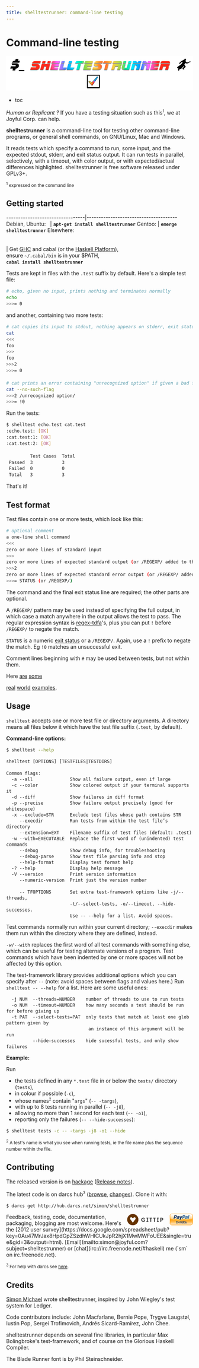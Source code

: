 ```yaml
---
title: shelltestrunner: command-line testing
---
```


<div id=title>
<h1>Command-line testing</h1>
<img src="site/title2.png">
</div>

* toc

*Human or Replicant ?*
If you have a testing situation such as this<sup><small>1</small></sup>,
we at Joyful Corp. can help.

**shelltestrunner** is a command-line tool for testing other command-line
programs, or general shell commands, on GNU/Linux, Mac and Windows.

It reads tests which specify a command to run, some input, and the
expected stdout, stderr, and exit status output.  It can run tests in
parallel, selectively, with a timeout, with color output, or with
expected/actual differences highlighted.  shelltestrunner is free
software released under GPLv3+.

<a name="note1">
<small><sup>1</sup> expressed on the command line</small>
</a>


## Getting started

---------------------------------|--------------------------------------
Debian,&nbsp;Ubuntu:&nbsp;&nbsp; | **`apt-get install shelltestrunner`**
Gentoo:                          | **`emerge shelltestrunner`**
Elsewhere:<br><br><br>           | Get [GHC](http://haskell.org/ghc) and cabal (or the [Haskell Platform](http://haskell.org/platform)),<br>ensure `~/.cabal/bin` is in your $PATH,<br>**`cabal install shelltestrunner`**

Tests are kept in files with the `.test` suffix by default. Here's a simple test file:

```bash
# echo, given no input, prints nothing and terminates normally
echo
>>>= 0
```

and another, containing two more tests:

```bash
# cat copies its input to stdout, nothing appears on stderr, exit status is 0
cat
<<<
foo
>>>
foo
>>>2
>>>= 0

# cat prints an error containing "unrecognized option" if given a bad flag
cat --no-such-flag
>>>2 /unrecognized option/
>>>= !0
```

Run the tests:

```bash
$ shelltest echo.test cat.test
:echo.test: [OK]
:cat.test:1: [OK]
:cat.test:2: [OK]

         Test Cases  Total      
 Passed  3           3          
 Failed  0           0          
 Total   3           3          
```

That's it!

## Test format

<!-- Two formats are supported: -->

<!-- ### Old format -->

Test files contain one or more tests, which look like this:
```bash
# optional comment
a one-line shell command
<<<
zero or more lines of standard input
>>>
zero or more lines of expected standard output (or /REGEXP/ added to the previous line)
>>>2
zero or more lines of expected standard error output (or /REGEXP/ added to the previous line)
>>>= STATUS (or /REGEXP/)
```

The command and the final exit status line are required; the other parts are optional.

A `/REGEXP/` pattern may be used instead of specifying the full
output, in which case a match anywhere in the output allows the test
to pass. The regular expression syntax is
[regex-tdfa](http://hackage.haskell.org/package/regex-tdfa)'s, plus
you can put `!` before `/REGEXP/` to negate the match.

`STATUS` is a numeric [exit status](http://en.wikipedia.org/wiki/Exit_status)
or a `/REGEXP/`. Again, use a `!` prefix to negate the match. Eg `!0` matches an unsuccessful exit.

Comment lines beginning with `#` may be used between tests, but not within them.

Here
[are](http://hub.darcs.net/simon/shelltestrunner/tests)
[some](http://hub.darcs.net/simon/hledger/tests)
<!-- [more](https://github.com/yesodweb/yesod/tree/master/yesod/test) -->
[real](https://github.com/bjpop/berp/tree/master/test/regression)
[world](https://github.com/magthe/cblrepo/tree/master/tests)
[examples](http://code.google.com/p/eddie/source/browse/#hg%2Ftests).

<!--
### New format (1.4+)

Test files contain one or more test groups consisting of:

- optional standard input, following `<` or `<<<`
- one or more tests. A test consists of:

  - a one-line command, beginning with `$` or `$$$`
  - optional standard output (following `>` or `>>>`) and/or standard error output (following `>2` or `>>>2`) specifications
  - an optional exit status specification (following `>=` or `>>>=`)
-->


## Usage

`shelltest` accepts one or more test file or directory arguments.
A directory means all files below it which have the test file suffix (`.test`, by default).

**Command-line options:**
```bash
$ shelltest --help
```
```
shelltest [OPTIONS] [TESTFILES|TESTDIRS]

Common flags:
  -a --all              Show all failure output, even if large
  -c --color            Show colored output if your terminal supports it
  -d --diff             Show failures in diff format
  -p --precise          Show failure output precisely (good for whitespace)
  -x --exclude=STR      Exclude test files whose path contains STR
     --execdir          Run tests from within the test file’s directory
     --extension=EXT    Filename suffix of test files (default: .test)
  -w --with=EXECUTABLE  Replace the first word of (unindented) test commands
     --debug            Show debug info, for troubleshooting
     --debug-parse      Show test file parsing info and stop
     --help-format      Display test format help
  -? --help             Display help message
  -V --version          Print version information
     --numeric-version  Print just the version number

     -- TFOPTIONS       Set extra test-framework options like -j/--threads,
                        -t/--select-tests, -o/--timeout, --hide-successes.
                        Use -- --help for a list. Avoid spaces.
```

Test commands normally run within your current directory; `--execdir`
makes them run within the directory where they are defined, instead.

`-w/--with` replaces the first word of all test commands with something
else, which can be useful for testing alternate versions of a
program. Test commands which have been indented by one or more spaces will
not be affected by this option.

The test-framework library provides additional options which you can
specify after `--` (note: avoid spaces between flags and values here.)
Run `shelltest -- --help` for a list. Here are some useful ones:
```
  -j NUM  --threads=NUMBER    number of threads to use to run tests
  -o NUM  --timeout=NUMBER    how many seconds a test should be run for before giving up
  -t PAT  --select-tests=PAT  only tests that match at least one glob pattern given by
                               an instance of this argument will be run
          --hide-successes    hide sucessful tests, and only show failures
````

**Example:**

Run

- the tests defined in any `*.test` file in or below the `tests/` directory (`tests`),
- in colour if possible (`-c`),
- whose names<sup><small>2</small></sup> contain "`args`" (`-- -targs`),
- with up to 8 tests running in parallel (`-- -j8`),
- allowing no more than 1 second for each test (`-- -o1`),
- reporting only the failures (`-- --hide-successes`):

````bash
$ shelltest tests -c -- -targs -j8 -o1 --hide
````

<a name="note2"><small><sup>2</sup>
A test's name is what you see when running tests, ie the file name plus the sequence number within the file.
</small></a>

## Contributing

The released version is on [hackage](http://hackage.haskell.org/package/shelltestrunner)
([Release notes](http://hackage.haskell.org/package/shelltestrunner/changelog)).

The latest code is on darcs hub<sup><small>3</small></sup>
([browse](http://hub.darcs.net/simon/shelltestrunner),
[changes](http://hub.darcs.net/simon/shelltestrunner/changes)).
Clone it with:

```bash
$ darcs get http://hub.darcs.net/simon/shelltestrunner
```

<div id="donate-buttons" style="float:right; padding-left:1em;">
<a title="Donate via Gittip" href="https://www.gittip.com/simonmichael"><img src="/site/gittip.png" alt="Gittip"></a>
<a style="margin-left:1em;" title="Donate via Paypal" href="https://www.paypal.com/cgi-bin/webscr?cmd=_s-xclick&hosted_button_id=2PLCMR67L4G3E"><img src="/site/paypal.gif" alt="Paypal"></a>
</div>
Feedback, testing, code, documentation, packaging, blogging are most welcome.
Here's the
<!-- [2012 user survey](https://docs.google.com/spreadsheet/viewform?formkey=dGpZSzdhWHlCUkJpR2hjX1MwMWFoUEE6MA#gid=3) -->
[2012 user survey](https://docs.google.com/spreadsheet/pub?key=0Au47MrJax8HpdGpZSzdhWHlCUkJpR2hjX1MwMWFoUEE&single=true&gid=3&output=html).
[Email](mailto:simon@joyful.com?subject=shelltestrunner) or
[chat](irc://irc.freenode.net/#haskell) me (`sm` on irc.freenode.net).

<a name="note3"><small><sup>3</sup>
For help with darcs see [here](http://hub.darcs.net).
</small></a>

## Credits

[Simon Michael](http://joyful.com) wrote shelltestrunner, inspired by John Wiegley's test system for Ledger.

Code contributors include:
John Macfarlane,
Bernie Pope,
Trygve Laugstøl,
Iustin Pop,
Sergei Trofimovich,
Andrés Sicard-Ramírez,
John Chee.

shelltestrunner depends on several fine libraries, in particular Max
Bolingbroke's test-framework, and of course on the Glorious Haskell
Compiler.

The Blade Runner font is by Phil Steinschneider.

<!-- http://www.explore-science-fiction-movies.com/blade-runner-movie-quotes.html -->

